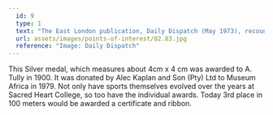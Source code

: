 ```yaml
---
  id: 9
  type: 1
  text: "The East London publication, Daily Dispatch (May 1973), recounts the tale of a Marist medal awarded in 1895 to Roydon O’Grady, school athletics champion, highlighting both the sentimental and monetary value of such pieces."
  url: assets/images/points-of-interest/02.83.jpg
  reference: "Image: Daily Dispatch"
---
```

This Silver medal, which measures about 4cm x 4 cm was awarded to A. Tully in 1900. It was 
donated by Alec Kaplan and Son (Pty) Ltd to Museum Africa in 1979. Not only have sports themselves evolved over the years at Sacred Heart College, so too have the individual awards. Today 3rd place in 100 meters would be awarded a certificate and ribbon.


